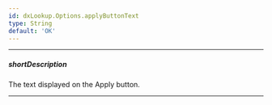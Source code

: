 ```yaml
---
id: dxLookup.Options.applyButtonText
type: String
default: 'OK'
---
```

---
##### shortDescription
The text displayed on the Apply button.

---
